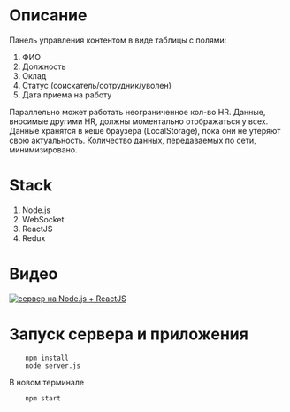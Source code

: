 # Описание

Панель управления контентом в виде таблицы с полями:

1. ФИО
2. Должность
3. Оклад
4. Статус (соискатель/сотрудник/уволен)
5. Дата приема на работу

Параллельно может работать неограниченное кол-во HR. Данные, вносимые другими HR, должны моментально отображаться у всех. 
Данные хранятся в кеше браузера (LocalStorage), пока они не утеряют свою актуальность. Количество данных, передаваемых по сети, минимизировано.

 
# Stack

1. Node.js
2. WebSocket
3. ReactJS
4. Redux
 
# Видео
[![сервер на Node.js + ReactJS](https://i9.ytimg.com/vi/-kjKtdNsJWg/mq3.jpg?sqp=CNjU6PoF&rs=AOn4CLBK0SPMNbFS9JGfSuJ1VW4enupMLw)](https://youtube.com/watch?v=-kjKtdNsJWg)

# Запуск сервера и приложения

        npm install  
        node server.js

В новом терминале

        npm start        



